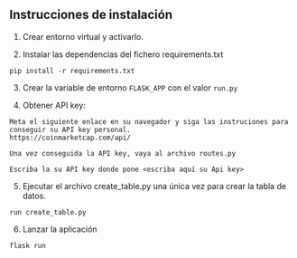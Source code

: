 ## Instrucciones de instalación

1. Crear entorno virtual y activarlo.

2. Instalar las dependencias del fichero requirements.txt
```
pip install -r requirements.txt
```

3. Crear la variable de entorno `FLASK_APP` con el valor `run.py`

4. Obtener API key:
```
Meta el siguiente enlace en su navegador y siga las instruciones para conseguir su API key personal.
https://coinmarketcap.com/api/
```
```
Una vez conseguida la API key, vaya al archivo routes.py
```
```
Escriba la su API key donde pone <escriba aquí su Api key>
```

5. Ejecutar el archivo create_table.py una única vez para crear la tabla de datos.
```
run create_table.py 
```

6. Lanzar la aplicación
```
flask run
```
